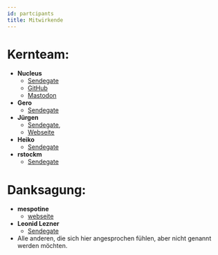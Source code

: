 ```yaml
---
id: partcipants
title: Mitwirkende
---
```



# Kernteam:

- **Nucleus**
    - [Sendegate](https://sendegate.de/u/nucleus)
    - [GitHub](https://github.com/nucleus-ffm)
    - [Mastodon](https://social.tchncs.de/@Nucleus)
- **Gero**
    - [Sendegate](https://sendegate.de/u/gero)
- **Jürgen**
    - [Sendegate](https://sendegate.de/u/DerJuergen),
    - [Webseite](https://es-ist-ein-krauss.de)
- **Heiko**
    - [Sendegate](https://sendegate.de/u/heikopanjas)
- **rstockm**
    - [Sendegate](https://sendegate.de/u/rstockm)



# Danksagung:

- **mespotine**  
    - [webseite](https://mespotine.de) 
- **Leonid Lezner**
    - [Sendegate](https://sendegate.de/u/leonidlezner/)
- Alle anderen, die sich hier angesprochen fühlen, aber nicht genannt werden möchten.